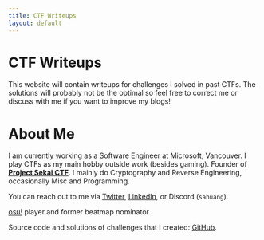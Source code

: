 ```yaml
---
title: CTF Writeups
layout: default
---
```


# CTF Writeups

This website will contain writeups for challenges I solved in past CTFs. The solutions will probably not be the optimal so feel free to correct me or discuss with me if you want to improve my blogs!

# About Me

I am currently working as a Software Engineer at Microsoft, Vancouver. I play CTFs as my main hobby outside work (besides gaming). Founder of [**Project Sekai CTF**](https://sekai.team/). I mainly do Cryptography and Reverse Engineering, occasionally Misc and Programming.

You can reach out to me via [Twitter](https://twitter.com/sahuang97), [LinkedIn](https://www.linkedin.com/in/xiaohai-xu-1a8884138/), or Discord (`sahuang`).

[osu!](https://osu.ppy.sh/u/sahuang) player and former beatmap nominator.

Source code and solutions of challenges that I created: [GitHub](https://github.com/sahuang/my-ctf-challenges).